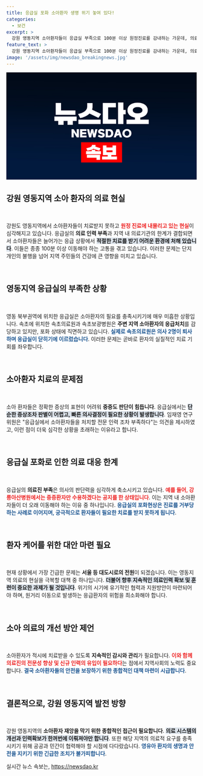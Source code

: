 ```yaml
---
title: 응급실 포화 소아환자 생명 위기 놓여 있다!
categories:
  - 보건
excerpt: >
  강원 영동지역 소아환자들이 응급실 부족으로 100분 이상 원정진료를 감내하는 가운데, 의료인력 부족이 심각한 상황입니다. 응급환자 진료 거부로 영유아들은 결국 긴 시간 이동해야 하는 현실이 드러났습니다.
feature_text: >
  강원 영동지역 소아환자들이 응급실 부족으로 100분 이상 원정진료를 감내하는 가운데, 의료인력 부족이 심각한 상황입니다. 응급환자 진료 거부로 영유아들은 결국 긴 시간 이동해야 하는 현실이 드러났습니다.
image: '/assets/img/newsdao_breakingnews.jpg'
---
```


<p><img src="/assets/img/newsdao_breakingnews.jpg" alt="flaretime 속보" /></p>

<h2 data-ke-size="size26">강원 영동지역 소아 환자의 의료 현실</h2>

<p data-ke-size="size16">&nbsp;</p>

<p>강원도 영동지역에서 소아환자들이 치료받지 못하고 <b><span style="color: #ee2323;">원정 진료에 내몰리고 있는 현실</span></b>이 심각해지고 있습니다. 응급실의 <b>의료 인력 부족</b>과 지역 내 의료기관의 한계가 결합되면서 소아환자들은 늘어가는 응급 상황에서 <b><span style="background-color: #21538527;">적절한 치료를 받기 어려운 환경에 처해 있습니다</span></b>. 이들은 종종 100분 이상 이동해야 하는 고통을 겪고 있습니다. 이러한 문제는 단지 개인의 불행을 넘어 지역 주민들의 건강에 큰 영향을 미치고 있습니다. </p>

<p data-ke-size="size16">&nbsp;</p>

<h2 data-ke-size="size26">영동지역 응급실의 부족한 상황</h2>

<p data-ke-size="size16">&nbsp;</p>

<p>영동 북부권역에 위치한 응급실은 소아환자의 필요를 충족시키기에 매우 미흡한 상황입니다. 속초에 위치한 속초의료원과 속초보광병원은 <b>주변 지역 소아환자의 응급처치</b>를 감당하고 있지만, 포화 상태에 직면하고 있습니다. <b><span style="color: #1a5490;">실제로 속초의료원은 의사 2명이 퇴사하며 응급실이 닫히기에 이르렀습니다</span></b>. 이러한 문제는 곧바로 환자의 실질적인 치료 기회를 좌우합니다. </p>

<p data-ke-size="size16">&nbsp;</p>

<h2 data-ke-size="size26">소아환자 치료의 문제점</h2>

<p data-ke-size="size16">&nbsp;</p>

<p>소아 환자들은 정확한 증상의 표현이 어려워 <b>중증도 판단이 힘듭니다</b>. 응급실에서는 <b><span style="background-color: #21538527;">단순한 증상조차 판별이 어렵고, 빠른 의사결정이 필요한 상황이 발생합니다</span></b>. 임재영 연구위원은 "응급실에서 소아환자들을 처치할 전문 인력 조차 부족하다"는 의견을 제시하였고, 이런 점이 더욱 심각한 상황을 초래하는 이유라고 합니다. </p>

<p data-ke-size="size16">&nbsp;</p>

<h2 data-ke-size="size26">응급실 포화로 인한 의료 대응 한계</h2>

<p data-ke-size="size16">&nbsp;</p>

<p>응급실의 <b>의료진 부족</b>은 의사의 판단력을 심각하게 축소시키고 있습니다. <b><span style="color: #ee2323;">예를 들어, 강릉아산병원에서는 중증환자만 수용하겠다는 공지를 한 상태입니다</span></b>. 이는 지역 내 소아환자들이 더 오래 이동해야 하는 이유 중 하나입니다. <b><span style="color: #1a5490;">응급실의 포화현상은 진료를 거부당하는 사례로 이어지며, 궁극적으로 환자들이 필요한 치료를 받지 못하게 됩니다</span></b>.  </p>

<p data-ke-size="size16">&nbsp;</p>

<h2 data-ke-size="size26">환자 케어를 위한 대안 마련 필요</h2>

<p data-ke-size="size16">&nbsp;</p>

<p>현재 상황에서 가장 긴급한 문제는 <b>서울 등 대도시로의 전원</b>이 되겠습니다. 이는 영동지역 의료의 현실을 극복할 대책 중 하나입니다. <b><span style="background-color: #21538527;">더불어 향후 지속적인 의료인력 확보 및 훈련이 중요한 과제가 될 것입니다</span></b>. 위기의 시기에 유기적인 협력과 지원방안이 마련되어야 하며, 원거리 이동으로 발생하는 응급환자의 위험을 최소화해야 합니다.  </p>

<p data-ke-size="size16">&nbsp;</p>

<h2 data-ke-size="size26">소아 의료의 개선 방안 제언</h2>

<p data-ke-size="size16">&nbsp;</p>

<p>소아환자가 적시에 치료받을 수 있도록 <b>지속적인 감시와 관리</b>가 필요합니다. <b><span style="color: #ee2323;">이와 함께 의료진의 전문성 향상 및 신규 인력의 유입이 필요하다</span></b>는 점에서 지역사회의 노력도 중요합니다.  <b><span style="color: #1a5490;">결국 소아환자들의 안전을 보장하기 위한 종합적인 대책 마련이 시급합니다</span></b>.  </p>

<p data-ke-size="size16">&nbsp;</p>

<h2 data-ke-size="size26">결론적으로, 강원 영동지역 발전 방향</h2>

<p data-ke-size="size16">&nbsp;</p>

<p>강원 영동지역의 <b>소아환자 재앙을 막기 위한 종합적인 접근이 필요합니다</b>. <b><span style="background-color: #21538527;">의료 시스템의 개선과 인력확보가 한꺼번에 이뤄져야만 합니다</span></b>. 또한 해당 지역의 의료적 요구를 충족시키기 위해 공공과 민간이 협력해야 할 시점에 다다랐습니다. <b><span style="color: #1a5490;">영유아 환자의 생명과 안전을 지키기 위한 긴급한 조치가 불가피합니다</span></b>. </p>
실시간 뉴스 속보는, <a href="https://newsdao.kr" rel="dofollow">https://newsdao.kr</a>


